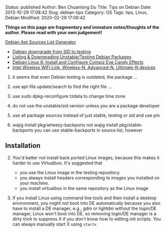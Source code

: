 Status: published
Author: Ben Chuanlong Du
Title: Tips on Debian
Date: 2013-10-29 17:08:42
Slug: debian-tips
Category: OS
Tags: tips, Linux, Debian
Modified: 2020-02-29 17:08:42

**Things on this page are fragmentary and immature notes/thoughts of the author. 
Please read with your own judgement!**
 

[Debian Apt Sources List Generator](http://debgen.simplylinux.ch/)

 
- [Debian downgrade from SID to testing ](http://www.fakeroot.info/2012/12/debian-downgrade-from-sid-to-testing.html)
- [Listing & Downgrading Unstable/Testing Debian Packages](http://archives.ryandaigle.com/articles/2005/10/31/listing-downgrading-unstable-testing-debian-packages)
- [Debian Linux 6: Install and Configure Compiz Eye Candy Effects](http://www.cyberciti.biz/howto/debian-linux/aptget-install-and-configure-compiz-eye-candy-effects/)
- [Intel Wireless WiFi Link, Wireless-N, Advanced-N, Ultimate-N devices](http://wiki.debian.org/iwlwifi)


1. it seems that even Debian testing is outdated, the package ...

2. use apt-file update/search to find the right file ...

3. use sudo dpkg-reconfigure tzdata to change time zone

4. do not use the unstable/sid version unless you are a package developer

5. use all package sources instead of just stable, testing or sid
and use pin

6. wajig install pkg/wheezy-backports 
not wajig install pkg/stable-backports
you can use stable-backports in source.list, however

## Installation

2. You'd better not install back ported Linux images, 
because this makes it harder to use Virtualbox.
It's suggested that 
    - you use the Linux image in the testing repository.
    - you always install headers corresponding to images you installed on your machine. 
    - you install virtualbox in the same repository as the Linux image

24. If you install Linux using command line tools 
and then install a desktop environment, you might not boot into DE automatically 
because you also have to install a DE manager, e.g., gdm or lightdm
without the login/DE manager, Linux won't boot into DE.
so removing login/DE manager is a dirty trick to suppress X if you don't know 
how to editing init scripts.
You can always manually start X using `startx`

